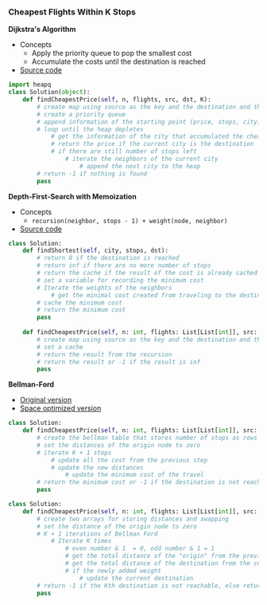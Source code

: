 ### Cheapest Flights Within K Stops
**Dijkstra's Algorithm**
- Concepts 
    - Apply the priority queue to pop the smallest cost 
    - Accumulate the costs until the destination is reached 
- [Source code](source/dijkstra.py)
```python
import heapq
class Solution(object):
    def findCheapestPrice(self, n, flights, src, dst, K):
        # create map using source as the key and the destination and the weight as the value      
        # create a priority queue
        # append information of the starting point (price, stops, city) to the heap 
        # loop until the heap depletes 
            # get the information of the city that accumulated the cheapest price
            # return the price if the current city is the destination 
            # if there are still number of stops left
                # iterate the neighbors of the current city 
                    # append the next city to the heap
        # return -1 if nothing is found
        pass
```

**Depth-First-Search with Memoization**
- Concepts 
    - `recursion(neighbor, stops - 1) + weight(node, neighbor)`
- [Source code](source/memoization.py)
```python
class Solution:
    def findShortest(self, city, stops, dst):
        # return 0 if the destination is reached    
        # return inf if there are no more number of stops 
        # return the cache if the result of the cost is already cached
        # set a variable for recording the minimum cost 
        # Iterate the weights of the neighbors 
            # get the minimal cost created from traveling to the destination
        # cache the minimum cost 
        # return the minimum cost 
        pass
    
    def findCheapestPrice(self, n: int, flights: List[List[int]], src: int, dst: int, K: int) -> int:
        # create map using source as the key and the destination and the weight as the value      
        # set a cache 
        # return the result from the recursion
        # return the result or -1 if the result is inf 
        pass
```

**Bellman-Ford**
- [Original version](source/BellmanV1.py)
- [Space optimized version](source/BellmanV2.py)
```python
class Solution:
    def findCheapestPrice(self, n: int, flights: List[List[int]], src: int, dst: int, K: int) -> int:
        # create the bellman table that stores number of stops as rows and cities as columns
        # set the distances of the origin node to zero
        # iterate K + 1 steps
            # update all the cost from the previous step
            # update the new distances
                # update the minimum cost of the travel
        # return the minimum cost or -1 if the destination is not reachable within K + 1 steps
        pass
```
```python
class Solution:
    def findCheapestPrice(self, n: int, flights: List[List[int]], src: int, dst: int, K: int) -> int:
        # create two arrays for storing distances and swapping 
        # set the distance of the origin node to zero
        # K + 1 iterations of Bellman Ford
            # Iterate K times 
                # even number & 1  = 0, odd number & 1 = 1 
                # get the total distance of the "origin" from the previous array  
                # get the total distance of the destination from the current array  
                # if the newly added weight 
                    # update the current destination 
        # return -1 if the Kth destination is not reachable, else return the shortest distance
        pass 
```
